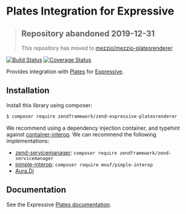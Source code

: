 # Plates Integration for Expressive

> ## Repository abandoned 2019-12-31
>
> This repository has moved to [mezzio/mezzio-platesrenderer](https://github.com/mezzio/mezzio-platesrenderer).

[![Build Status](https://secure.travis-ci.org/zendframework/zend-expressive-platesrenderer.svg?branch=master)](https://secure.travis-ci.org/zendframework/zend-expressive-platesrenderer)
[![Coverage Status](https://coveralls.io/repos/github/zendframework/zend-expressive-platesrenderer/badge.svg?branch=master)](https://coveralls.io/github/zendframework/zend-expressive-platesrenderer?branch=master)

Provides integration with [Plates](http://platesphp.com/) for
[Expressive](https://github.com/zendframework/zend-expressive).

## Installation

Install this library using composer:

```bash
$ composer require zendframework/zend-expressive-platesrenderer
```

We recommend using a dependency injection container, and typehint against
[container-interop](https://github.com/container-interop/container-interop). We
can recommend the following implementations:

- [zend-servicemanager](https://github.com/zendframework/zend-servicemanager):
  `composer require zendframework/zend-servicemanager`
- [pimple-interop](https://github.com/moufmouf/pimple-interop):
  `composer require mouf/pimple-interop`
- [Aura.Di](https://github.com/auraphp/Aura.Di)

## Documentation

See the Expressive [Plates documentation](https://docs.zendframework.com/zend-expressive/features/template/plates/).
